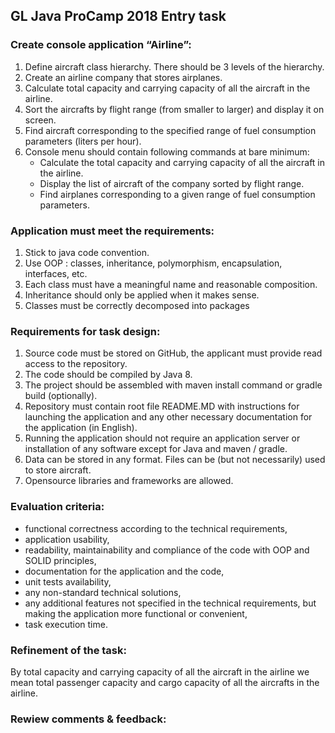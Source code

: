 ## GL Java ProCamp 2018 Entry task

### Create console application “Airline”:
1. Define aircraft class hierarchy. There should be 3 levels of the hierarchy.
2. Create an airline company that stores airplanes.
3. Calculate total capacity and carrying capacity of all the aircraft in the airline.
4. Sort the aircrafts by flight range (from smaller to larger) and display it on screen.
5. Find aircraft corresponding to the specified range of fuel consumption parameters (liters per hour).
6. Console menu should contain following commands at bare minimum:
    * Calculate the total capacity and carrying capacity of all the aircraft in the airline.
    * Display the list of aircraft of the company sorted by flight range.
    * Find airplanes corresponding to a given range of fuel consumption parameters.

### Application must meet the requirements:
1. Stick to java code convention.
2. Use OOP : classes, inheritance, polymorphism, encapsulation, interfaces, etc.
3. Each class must have a meaningful name and reasonable composition.
4. Inheritance should only be applied when it makes sense.
5. Classes must be correctly decomposed into packages

### Requirements for task design:
1. Source code must be stored on GitHub, the applicant must provide read access to the repository.
2. The code should be compiled by Java 8.
3. The project should be assembled with maven install command or gradle build (optionally).
4. Repository must contain root file README.MD with instructions for launching the application and any other necessary documentation for the application (in English).
5. Running the application should not require an application server or installation of any software except for Java and maven / gradle.
6. Data can be stored in any format.  Files can be (but not necessarily) used to store aircraft.
7. Opensource libraries and frameworks are allowed.

### Evaluation criteria:
* functional correctness according to the technical requirements,
* application usability,
* readability, maintainability and compliance of the code with OOP and SOLID principles,
* documentation for the application and  the code,
* unit tests availability,
* any non-standard technical solutions,
* any additional features not specified in the technical requirements, but making the application more functional or convenient,
* task execution time.

### Refinement of the task:
By total capacity and carrying capacity of all the aircraft in the airline we mean total passenger capacity and cargo capacity of all the aircrafts in the airline. 

### Rewiew comments & feedback:
